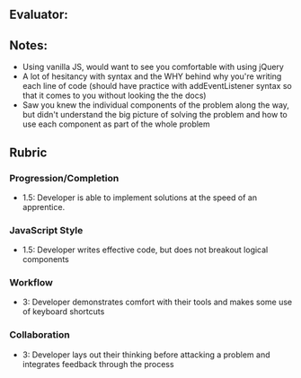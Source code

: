 ## Evaluator:

## Notes:

* Using vanilla JS, would want to see you comfortable with using jQuery
* A lot of hesitancy with syntax and the WHY behind why you're writing each line of code (should have practice with addEventListener syntax so that it comes to you without looking the the docs)
* Saw you knew the individual components of the problem along the way, but didn't understand the big picture of solving the problem and how to use each component as part of the whole problem

## Rubric

### Progression/Completion

* 1.5: Developer is able to implement solutions at the speed of an apprentice.

### JavaScript Style

* 1.5: Developer writes effective code, but does not breakout logical components

### Workflow

* 3: Developer demonstrates comfort with their tools and makes some use of keyboard shortcuts

### Collaboration

* 3: Developer lays out their thinking before attacking a problem and integrates feedback through the process
